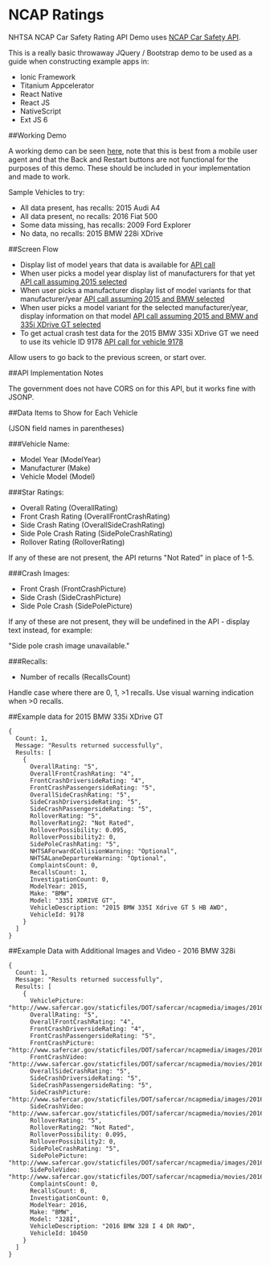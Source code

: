 # NCAP Ratings

NHTSA NCAP Car Safety Rating API Demo uses [NCAP Car Safety API](http://www.nhtsa.gov/webapi/Default.aspx?SafetyRatings/API/5#divAPISpecHeader).

This is a really basic throwaway JQuery / Bootstrap demo to be used as a guide when constructing example apps in:

* Ionic Framework
* Titanium Appcelerator
* React Native
* React JS
* NativeScript
* Ext JS 6

##Working Demo

A working demo can be seen [here](http://crudworks.org/ncap), note that this is best from a mobile user agent and that the Back and Restart buttons are not functional for the purposes of this demo.  These should be included in your implementation and made to work.

Sample Vehicles to try:

* All data present, has recalls: 2015 Audi A4
* All data present, no recalls: 2016 Fiat 500
* Some data missing, has recalls: 2009 Ford Explorer
* No data, no recalls: 2015 BMW 228i XDrive

##Screen Flow

* Display list of model years that data is available  for [API call](http://www.nhtsa.gov/webapi/api/SafetyRatings?format=json)
* When user picks a model year display list of manufacturers for that yet [API call assuming 2015 selected](http://www.nhtsa.gov/webapi/api/SafetyRatings/modelyear/2015?format=json)
* When user picks a manufacturer display list of model variants for that manufacturer/year [API call assuming 2015 and BMW selected](http://www.nhtsa.gov/webapi/api/SafetyRatings/modelyear/2015/make/BMW?format=json)
* When user picks a model variant for the selected manufacturer/year, display information on that model [API call assuming 2015 and BMW and 335i XDrive GT selected](http://www.nhtsa.gov/webapi/api/SafetyRatings/modelyear/2015/make/BMW/model/335I%20XDRIVE%20GT?format=json)
* To get actual crash test data for the 2015 BMW 335i XDrive GT we need to use its vehicle ID 9178 [API call for vehicle 9178](http://www.nhtsa.gov/webapi/api/SafetyRatings/VehicleId/9178?format=json)

Allow users to go back to the previous screen, or start over.

##API Implementation Notes

The government does not have CORS on for this API, but it works fine with JSONP.

##Data Items to Show for Each Vehicle

(JSON field names in parentheses)

###Vehicle Name:

* Model Year (ModelYear)
* Manufacturer (Make)
* Vehicle Model (Model)

###Star Ratings:

* Overall Rating (OverallRating)
* Front Crash Rating (OverallFrontCrashRating)
* Side Crash Rating (OverallSideCrashRating)
* Side Pole Crash Rating (SidePoleCrashRating)
* Rollover Rating (RolloverRating)

If any of these are not present, the API returns "Not Rated" in place of 1-5.

###Crash Images:

* Front Crash (FrontCrashPicture)
* Side Crash (SideCrashPicture)
* Side Pole Crash (SidePolePicture)

If any of these are not present, they will be undefined in the API - display text instead, for example:

"Side pole crash image unavailable."

###Recalls:

* Number of recalls (RecallsCount)

Handle case where there are 0, 1, >1 recalls.  Use visual warning indication when >0 recalls.

##Example data for 2015 BMW 335i XDrive GT

```
{
  Count: 1,
  Message: "Results returned successfully",
  Results: [
    {
      OverallRating: "5",
      OverallFrontCrashRating: "4",
      FrontCrashDriversideRating: "4",
      FrontCrashPassengersideRating: "5",
      OverallSideCrashRating: "5",
      SideCrashDriversideRating: "5",
      SideCrashPassengersideRating: "5",
      RolloverRating: "5",
      RolloverRating2: "Not Rated",
      RolloverPossibility: 0.095,
      RolloverPossibility2: 0,
      SidePoleCrashRating: "5",
      NHTSAForwardCollisionWarning: "Optional",
      NHTSALaneDepartureWarning: "Optional",
      ComplaintsCount: 0,
      RecallsCount: 1,
      InvestigationCount: 0,
      ModelYear: 2015,
      Make: "BMW",
      Model: "335I XDRIVE GT",
      VehicleDescription: "2015 BMW 335I Xdrive GT 5 HB AWD",
      VehicleId: 9178
    }
  ]
}
```

##Example Data with Additional Images and Video - 2016 BMW 328i

```
{
  Count: 1,
  Message: "Results returned successfully",
  Results: [
    {
      VehiclePicture: "http://www.safercar.gov/staticfiles/DOT/safercar/ncapmedia/images/2016/v07857P076.jpg",
      OverallRating: "5",
      OverallFrontCrashRating: "4",
      FrontCrashDriversideRating: "4",
      FrontCrashPassengersideRating: "5",
      FrontCrashPicture: "http://www.safercar.gov/staticfiles/DOT/safercar/ncapmedia/images/2016/v07857P077.jpg",
      FrontCrashVideo: "http://www.safercar.gov/staticfiles/DOT/safercar/ncapmedia/movies/2016/v07857C019.wmv",
      OverallSideCrashRating: "5",
      SideCrashDriversideRating: "5",
      SideCrashPassengersideRating: "5",
      SideCrashPicture: "http://www.safercar.gov/staticfiles/DOT/safercar/ncapmedia/images/2016/v07858P104.jpg",
      SideCrashVideo: "http://www.safercar.gov/staticfiles/DOT/safercar/ncapmedia/movies/2016/v07858C013.wmv",
      RolloverRating: "5",
      RolloverRating2: "Not Rated",
      RolloverPossibility: 0.095,
      RolloverPossibility2: 0,
      SidePoleCrashRating: "5",
      SidePolePicture: "http://www.safercar.gov/staticfiles/DOT/safercar/ncapmedia/images/2016/v07859P071.jpg",
      SidePoleVideo: "http://www.safercar.gov/staticfiles/DOT/safercar/ncapmedia/movies/2016/v07859C014.wmv",
      ComplaintsCount: 0,
      RecallsCount: 0,
      InvestigationCount: 0,
      ModelYear: 2016,
      Make: "BMW",
      Model: "328I",
      VehicleDescription: "2016 BMW 328 I 4 DR RWD",
      VehicleId: 10450
    }
  ]
}
```
